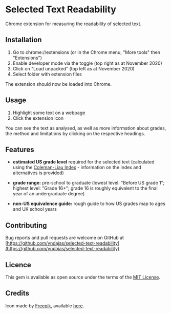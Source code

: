 # Selected Text Readability
Chrome extension for measuring the readability of selected text.

## Installation
1. Go to chrome://extensions (or in the Chrome menu, "More tools" then "Extensions")
2. Enable developer mode via the toggle (top right as at November 2020)
2. Click on "Load unpacked" (top left as at November 2020)
3. Select folder with extension files

The extension should now be loaded into Chrome.

## Usage
1. Highlight some text on a webpage
2. Click the extension icon

You can see the text as analysed, as well as more information about grades, the method and limitations by clicking on the respective headings.

## Features
- **estimated US grade level** required for the selected text (calculated using the <a href="https://en.wikipedia.org/wiki/Coleman%E2%80%93Liau_index" target="_blank" title="Coleman-Liau Index Wikipedia article">Coleman-Liau Index</a> - information on the index and alternatives is provided)

- **grade range:** pre-school to graduate (lowest level: "Before US grade 1"; highest level: "Grade 16+"; grade 16 is roughly equivalent to the final year of an undergraduate degree)

- **non-US equivalence guide:** rough guide to how US grades map to ages and UK school years

## Contributing

Bug reports and pull requests are welcome on GitHub at [https://github.com/yndajas/selected-text-readability](https://github.com/yndajas/selected-text-readability).

## Licence

This gem is available as open source under the terms of the <a href="https://opensource.org/licenses/MIT" target="_blank" title ="MIT License">MIT License</a>.

## Credits
Icon made by <a href="https://www.flaticon.com/authors/freepik" target="_blank" title="Freepik">Freepik</a>, available <a href="https://www.flaticon.com/free-icon/font_167502" target="_blank" title="icon">here</a>.
